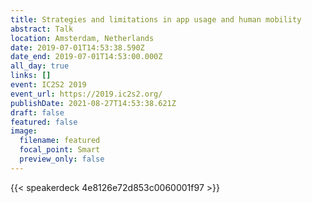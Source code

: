 ```yaml
---
title: Strategies and limitations in app usage and human mobility
abstract: Talk
location: Amsterdam, Netherlands
date: 2019-07-01T14:53:38.590Z
date_end: 2019-07-01T14:53:00.000Z
all_day: true
links: []
event: IC2S2 2019
event_url: https://2019.ic2s2.org/
publishDate: 2021-08-27T14:53:38.621Z
draft: false
featured: false
image:
  filename: featured
  focal_point: Smart
  preview_only: false
---
```

{{< speakerdeck 4e8126e72d853c0060001f97 >}}
